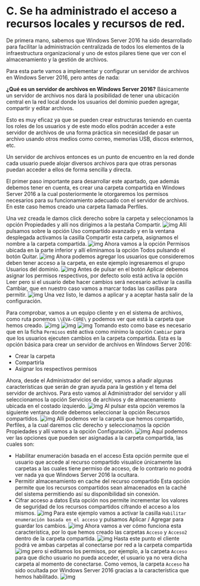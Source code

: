 # C. Se ha administrado el acceso a recursos locales y recursos de red.
De primera mano, sabemos que Windows Server 2016 ha sido desarrollado para facilitar la administración centralizada de todos los elementos de la infraestructura organizacional y uno de estos pilares tiene que ver con el almacenamiento y la gestión de archivos.

Para esta parte vamos a implementar y configurar un servidor de archivos en Windows Server 2016, pero antes de nada: 

**¿Qué es un servidor de archivos en Windows Server 2016?**
Básicamente un servidor de archivos nos dará la posibilidad de tener una ubicación central en la red local donde los usuarios del dominio pueden agregar, compartir y editar archivos.
 
Esto es muy eficaz ya que se pueden crear estructuras teniendo en cuenta los roles de los usuarios y de este modo ellos podrán acceder a este servidor de archivos de una forma práctica sin necesidad de pasar un archivo usando otros medios como correo, memorias USB, discos externos, etc.

Un servidor de archivos entonces es un punto de encuentro en la red donde cada usuario puede alojar diversos archivos para que otras personas puedan acceder a ellos de forma sencilla y directa.

El primer paso importante para desarrollar este apartado, que además debemos tener en cuenta, es crear una carpeta compartida en Windows Server 2016 a la cual posteriormente le otorgaremos los permisos necesarios para su funcionamiento adecuado con el servidor de archivos. En este caso hemos creado una carpeta llamada Perfiles.


Una vez creada le damos click derecho sobre la carpeta y seleccionamos la opción Propiedades y allí nos dirigimos a la pestaña Compartir.
![img](https://github.com/roareva/ISO-Administracion_de_dominios/blob/master/admin_access_dom/img/c/0.jpg)
Allí pulsamos sobre la opción Uso compartido avanzado y en la ventana desplegada activamos la casilla Compartir esta carpeta, asignamos el nombre a la carpeta compartida.
![img](https://github.com/roareva/ISO-Administracion_de_dominios/blob/master/admin_access_dom/img/c/1.jpg)
Ahora vamos a la opción Permisos ubicada en la parte inferior y allí eliminamos la opción Todos pulsando el botón Quitar.
![img](https://github.com/roareva/ISO-Administracion_de_dominios/blob/master/admin_access_dom/img/c/2.jpg)
Ahora podemos agregar los usuarios que consideremos deben tener acceso a la carpeta, en este ejemplo ingresaremos el grupo Usuarios del dominio.
![img](https://github.com/roareva/ISO-Administracion_de_dominios/blob/master/admin_access_dom/img/c/3.jpg)
Antes de pulsar en el botón Aplicar debemos asignar los permisos respectivos, por defecto solo está activa la opción Leer pero si el usuario debe hacer cambios será necesario activar la casilla Cambiar, que en nuestro caso vamos a marcar todas las casillas para permitir.
![img](https://github.com/roareva/ISO-Administracion_de_dominios/blob/master/admin_access_dom/img/c/4.jpg)
Una vez listo, le damos a aplicar y a aceptar hasta salir de la configuración.

Para comprobar, vamos a un equipo cliente y en el sistema de archivos, como ruta ponemos `\\EVA-CORE\` y podemos ver que está la carpeta que hemos creado.
![img](https://github.com/roareva/ISO-Administracion_de_dominios/blob/master/admin_access_dom/img/c/5.jpg)
![img](https://github.com/roareva/ISO-Administracion_de_dominios/blob/master/admin_access_dom/img/c/6.jpg)
![img](https://github.com/roareva/ISO-Administracion_de_dominios/blob/master/admin_access_dom/img/c/7.jpg)
Tomando esto como base es necesario que en la ficha `Permisos` esté activa como mínimo la opción `Cambiar` para que los usuarios ejecuten cambios en la carpeta compartida. Esta es la opción básica para crear un servidor de archivos en Windows Server 2016:
- Crear la carpeta
- Compartirla
- Asignar los respectivos permisos

Ahora, desde el Administrador del servidor, vamos a añadir algunas características que serán de gran ayuda para la gestión y el tema del servidor de archivos. Para esto vamos al Administrador del servidor y allí seleccionamos la opción Servicios de archivos y de almacenamiento ubicada en el costado izquierdo.
![img](https://github.com/roareva/ISO-Administracion_de_dominios/blob/master/admin_access_dom/img/c/8.jpg)
Al pulsar esta opción veremos la siguiente ventana donde debemos seleccionar la opción Recursos compartidos.
![img](https://github.com/roareva/ISO-Administracion_de_dominios/blob/master/admin_access_dom/img/c/9.jpg)
Allí podemos ver la carpeta que hemos compartido, Perfiles, a la cual daremos clic derecho y seleccionamos la opción Propiedades y allí vamos a la opción Configuración.
![img](https://github.com/roareva/ISO-Administracion_de_dominios/blob/master/admin_access_dom/img/c/10.jpg)
Aquí podemos ver las opciones que pueden ser asignadas a la carpeta compartida, las cuales son:
- Habilitar enumeración basada en el acceso
Esta opción permite que el usuario que accede al recurso compartido visualice únicamente las carpetas a las cuales tiene permiso de acceso, de lo contrario no podrá ver nada ya que Windows Server 2016 la ocultara.
- Permitir almacenamiento en cache del recurso compartido
Esta opción permite que los recursos compartidos sean almacenados en la caché del sistema permitiendo así su disponibilidad sin conexión.
- Cifrar acceso a datos
Esta opción nos permite incrementar los valores de seguridad de los recursos compartidos cifrando el acceso a los mismos.
![img](https://github.com/roareva/ISO-Administracion_de_dominios/blob/master/admin_access_dom/img/c/11.jpg)
Para este ejemplo vamos a activar la casilla `Habilitar enumeración basada en el acceso` y pulsamos Aplicar / Agregar para guardar los cambios. 
![img](https://github.com/roareva/ISO-Administracion_de_dominios/blob/master/admin_access_dom/img/c/12.jpg)
Ahora vamos a ver cómo funciona esta característica, por lo que hemos creado las carpetas `Acceso` y `Acceso2` dentro de la carpeta compartida.
![img](https://github.com/roareva/ISO-Administracion_de_dominios/blob/master/admin_access_dom/img/c/13.jpg)
Hasta este punto el cliente podrá ve ambas carpetas al conectarse por red a la carpeta compartida
![img](https://github.com/roareva/ISO-Administracion_de_dominios/blob/master/admin_access_dom/img/c/14.jpg)
pero si editamos los permisos, por ejemplo, a la carpeta `Acceso` para que dicho usuario no pueda acceder, el usuario ya no vera dicha carpeta al momento de conectarse. Como vemos, la carpeta `Acceso` ha sido ocultada por Windows Server 2016 gracias a la característica que hemos habilitado.
![img](https://github.com/roareva/ISO-Administracion_de_dominios/blob/master/admin_access_dom/img/c/15.jpg)

